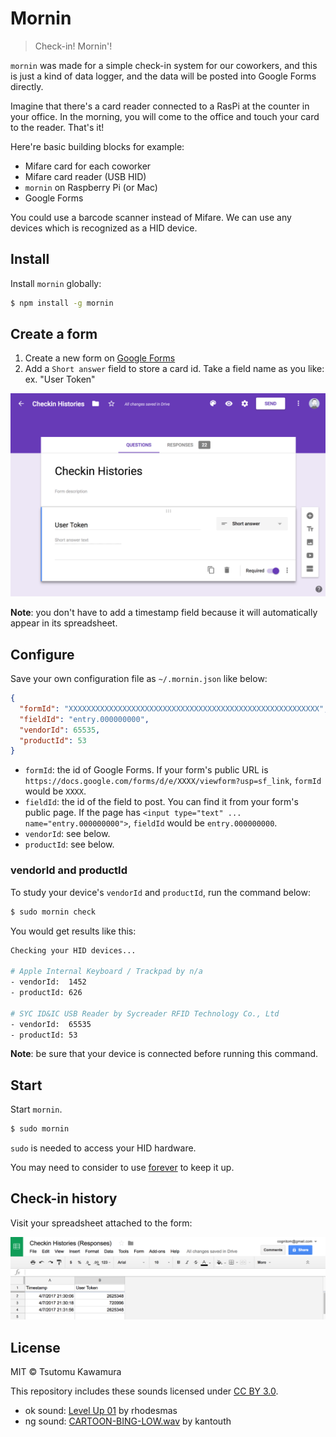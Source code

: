 # Mornin

> Check-in! Mornin'!

`mornin` was made for a simple check-in system for our coworkers, and this is just a kind of data logger, and the data will be posted into Google Forms directly.

Imagine that there's a card reader connected to a RasPi at the counter in your office. In the morning, you will come to the office and touch your card to the reader. That's it!

Here're basic building blocks for example:

- Mifare card for each coworker
- Mifare card reader (USB HID)
- `mornin` on Raspberry Pi (or Mac)
- Google Forms

You could use a barcode scanner instead of Mifare. We can use any devices which is recognized as a HID device.

## Install

Install `mornin` globally:

```bash
$ npm install -g mornin
```

## Create a form

1. Create a new form on [Google Forms](https://docs.google.com/forms/u/0/)
2. Add a `Short answer` field to store a card id. Take a field name as you like: ex. "User Token"

![create a form](images/create-form.png)

**Note**: you don't have to add a timestamp field because it will automatically appear in its spreadsheet.

## Configure

Save your own configuration file as `~/.mornin.json` like below:

```json
{
  "formId": "XXXXXXXXXXXXXXXXXXXXXXXXXXXXXXXXXXXXXXXXXXXXXXXXXXXXXXXX",
  "fieldId": "entry.000000000",
  "vendorId": 65535,
  "productId": 53
}
```

- `formId`: the id of Google Forms. If your form's public URL is `https://docs.google.com/forms/d/e/XXXX/viewform?usp=sf_link`, `formId` would be `XXXX`.
- `fieldId`: the id of the field to post. You can find it from your form's public page. If the page has `<input type="text" ... name="entry.000000000">`, `fieldId` would be `entry.000000000`.
- `vendorId`: see below.
- `productId`: see below.

### vendorId and productId

To study your device's `vendorId` and `productId`, run the command below:

```bash
$ sudo mornin check
```

You would get results like this:

```bash
Checking your HID devices...

# Apple Internal Keyboard / Trackpad by n/a
- vendorId:  1452
- productId: 626

# SYC ID&IC USB Reader by Sycreader RFID Technology Co., Ltd
- vendorId:  65535
- productId: 53
```

**Note**: be sure that your device is connected before running this command.

## Start

Start `mornin`.

```bash
$ sudo mornin
```

`sudo` is needed to access your HID hardware.

You may need to consider to use [forever](https://www.npmjs.com/package/forever) to keep it up.

## Check-in history

Visit your spreadsheet attached to the form:

![history](images/checkin-history.png)

## License

MIT © Tsutomu Kawamura

This repository includes these sounds licensed under [CC BY 3.0](https://creativecommons.org/licenses/by/3.0/).

- ok sound: [Level Up 01](https://www.freesound.org/people/rhodesmas/sounds/320655/) by rhodesmas
- ng sound: [CARTOON-BING-LOW.wav](https://www.freesound.org/people/kantouth/sounds/106727/) by kantouth
